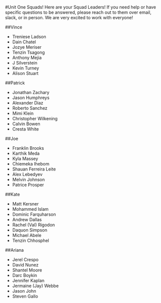 #Unit One Squads!
Here are your Squad Leaders! If you need help or have specific questions to be answered, please reach out to them over email, slack, or in person. We are very excited to work with everyone!

##Vince
- Treniese Ladson
- Dain Chatel
- Jozye Meriser
- Tenzin Tsagong
- Anthony Mejia
- J Silverstein
- Kevin Turney
- Alison Stuart

##Patrick
- Jonathan Zachary
- Jason Humphreys
- Alexander Diaz
- Roberto Sanchez
- Mimi Klein
- Christopher Wilkening
- Calvin Bowen
- Cresta White

##Joe
- Franklin Brooks
- Karthik Meda
- Kyla Massey
- Chiemeka Ihebom
- Shauan Ferreira Leite
- Alex Lebedyev
- Melvin Johnson
- Patrice Prosper

##Kate
- Matt Kersner
- Mohammed Islam
- Dominic Farquharson
- Andrew Dallas
- Rachel (Val) Rigodon
- Daquon Simpson
- Michael Abele
- Tenzin Chhosphel

##Ariana
- Jerel Crespo
- David Nunez
- Shantel Moore
- Darc Boykin
- Jennifer Kaplan
- Jermaine (Jay) Webbe
- Jason John
- Steven Gallo
